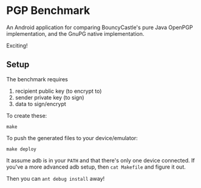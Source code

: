 # PGP Benchmark

An Android application for comparing BouncyCastle's pure Java OpenPGP
implementation, and the GnuPG native implementation.

Exciting!


## Setup

The benchmark requires

1) recipient public key (to encrypt to)
2) sender private key (to sign)
3) data to sign/encrypt

To create these:

    make

To push the generated files to your device/emulator:

    make deploy

It assume adb is in your `PATH` and that there's only one device connected. If
you've a more advanced adb setup, then `cat Makefile` and figure it out.

Then you can `ant debug install` away!

